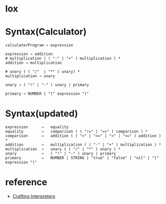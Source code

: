 # lox

# Syntax(Calculator)

```shell
calculaterProgram → expression

expression → addition
# multiplication ( ( "-" | "+" ) multiplication ) *
addition → multiplication

# unary ( ( "/"  | "*" ) unary) *
multiplication → unary

unary → ( "!" | "-" ) unary | primary

primary → NUMBER | "(" expression ")"

```


# Syntax(updated)
```shell
expression      →   equality
equality        →   comparison ( ( "!=" | "==" ) comparison ) *
comparison      →   addition ( ( ">" | ">=" | "<" | "<=" ) addition ) *
addition        →   multiplication ( ( "-" | "+" ) multiplication ) *
multiplication  →   unary ( ( "/" | "*" ) unary ) *
unary           →   ( "!" | "-" ) unary | primary
primary         →   NUMBER | STRING | "true" | "false" | "nil" | "(" expression ")"
```



# reference
+ [Crafting Interpreters](http://www.craftinginterpreters.com/)